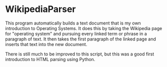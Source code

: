 # WikipediaParser
This program automatically builds a text document that is my own introduction to Operating Systems. It does this by taking the Wikipedia page for "operating system" and pursuing every linked term or phrase in a paragraph of text. It then takes the first paragraph of the linked page and inserts that text into the new document. <br>

There is still much to be improved to this script, but this was a good first introduction to HTML parsing using Python.
